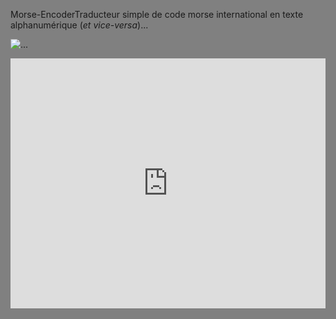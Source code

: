 Morse-EncoderTraducteur simple de code morse international en texte alphanumérique (*et vice-versa*)...

![...](https://img.shields.io/badge/python-3-blue.svg)


<iframe height="400px" width="100%" src="https://repl.it/@elig_45/Morse-Encoder?lite=true" scrolling="no" frameborder="no" allowtransparency="true" allowfullscreen="true" sandbox="allow-forms allow-pointer-lock allow-popups allow-same-origin allow-scripts allow-modals"></iframe>

<style>
  html, body{
  background-color: grey;
  }
</style>
